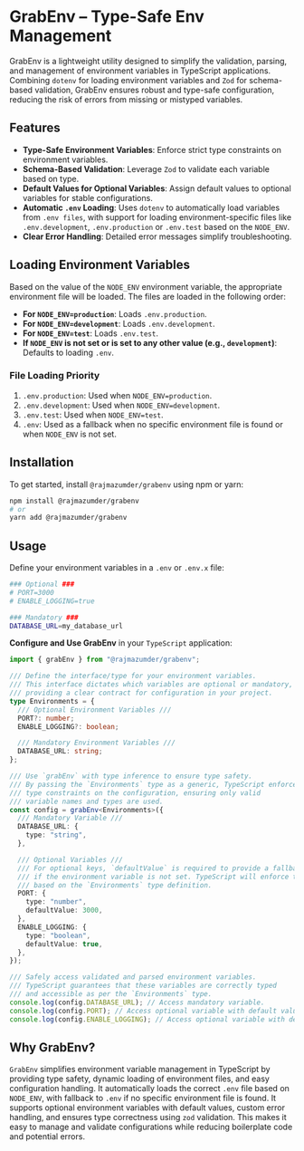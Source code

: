 # GrabEnv – Type-Safe Env Management

GrabEnv is a lightweight utility designed to simplify the validation, parsing, and management of environment variables in TypeScript applications. Combining `dotenv` for loading environment variables and `Zod` for schema-based validation, GrabEnv ensures robust and type-safe configuration, reducing the risk of errors from missing or mistyped variables.

## Features

- **Type-Safe Environment Variables**: Enforce strict type constraints on environment variables.
- **Schema-Based Validation**: Leverage `Zod` to validate each variable based on type.
- **Default Values for Optional Variables**: Assign default values to optional variables for stable configurations.
- **Automatic `.env` Loading**: Uses `dotenv` to automatically load variables from `.env files`, with support for loading environment-specific files like `.env.development`, `.env.production` or `.env.test` based on the `NODE_ENV`.
- **Clear Error Handling**: Detailed error messages simplify troubleshooting.

## Loading Environment Variables

Based on the value of the `NODE_ENV` environment variable, the appropriate environment file will be loaded. The files are loaded in the following order:

- **For `NODE_ENV=production`**: Loads `.env.production`.
- **For `NODE_ENV=development`**: Loads `.env.development`.
- **For `NODE_ENV=test`**: Loads `.env.test`.
- **If `NODE_ENV` is not set or is set to any other value (e.g., `development`)**: Defaults to loading `.env`.

### File Loading Priority

1. `.env.production`: Used when `NODE_ENV=production`.
2. `.env.development`: Used when `NODE_ENV=development`.
3. `.env.test`: Used when `NODE_ENV=test`.
4. `.env`: Used as a fallback when no specific environment file is found or when `NODE_ENV` is not set.

## Installation

To get started, install `@rajmazumder/grabenv` using npm or yarn:

```bash
npm install @rajmazumder/grabenv
# or
yarn add @rajmazumder/grabenv
```

## Usage

Define your environment variables in a `.env` or `.env.x` file:

```bash
### Optional ###
# PORT=3000
# ENABLE_LOGGING=true

### Mandatory ###
DATABASE_URL=my_database_url
```

**Configure and Use GrabEnv** in your `TypeScript` application:

```typescript
import { grabEnv } from "@rajmazumder/grabenv";

/// Define the interface/type for your environment variables.
/// This interface dictates which variables are optional or mandatory,
/// providing a clear contract for configuration in your project.
type Environments = {
  /// Optional Environment Variables ///
  PORT?: number;
  ENABLE_LOGGING?: boolean;

  /// Mandatory Environment Variables ///
  DATABASE_URL: string;
};

/// Use `grabEnv` with type inference to ensure type safety.
/// By passing the `Environments` type as a generic, TypeScript enforces
/// type constraints on the configuration, ensuring only valid
/// variable names and types are used.
const config = grabEnv<Environments>({
  /// Mandatory Variable ///
  DATABASE_URL: {
    type: "string",
  },

  /// Optional Variables ///
  /// For optional keys, `defaultValue` is required to provide a fallback
  /// if the environment variable is not set. TypeScript will enforce this rule
  /// based on the `Environments` type definition.
  PORT: {
    type: "number",
    defaultValue: 3000,
  },
  ENABLE_LOGGING: {
    type: "boolean",
    defaultValue: true,
  },
});

/// Safely access validated and parsed environment variables.
/// TypeScript guarantees that these variables are correctly typed
/// and accessible as per the `Environments` type.
console.log(config.DATABASE_URL); // Access mandatory variable.
console.log(config.PORT); // Access optional variable with default value.
console.log(config.ENABLE_LOGGING); // Access optional variable with default value.
```

## Why GrabEnv?

`GrabEnv` simplifies environment variable management in TypeScript by providing type safety, dynamic loading of environment files, and easy configuration handling. It automatically loads the correct `.env` file based on `NODE_ENV`, with fallback to `.env` if no specific environment file is found. It supports optional environment variables with default values, custom error handling, and ensures type correctness using `zod` validation. This makes it easy to manage and validate configurations while reducing boilerplate code and potential errors.
